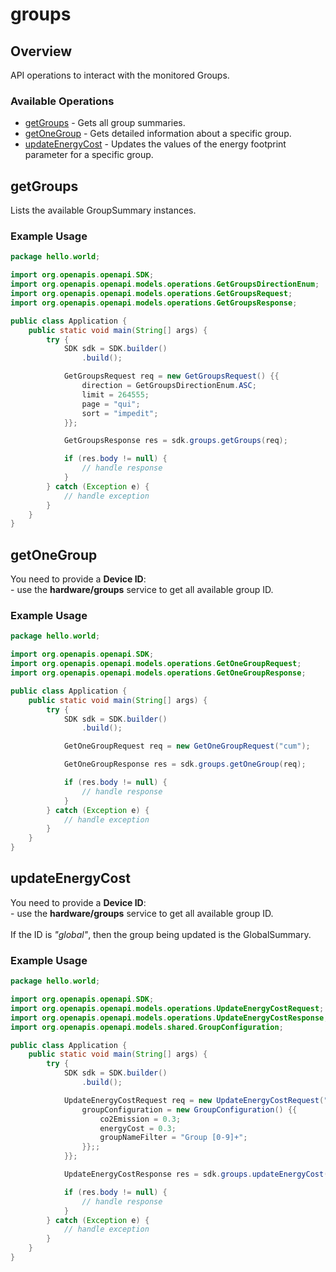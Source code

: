 # groups

## Overview

API operations to interact with the monitored Groups.

### Available Operations

* [getGroups](#getgroups) - Gets all group summaries.
* [getOneGroup](#getonegroup) - Gets detailed information about a specific group.
* [updateEnergyCost](#updateenergycost) - Updates the values of the energy footprint parameter for a specific group.

## getGroups

Lists the available GroupSummary instances.

### Example Usage

```java
package hello.world;

import org.openapis.openapi.SDK;
import org.openapis.openapi.models.operations.GetGroupsDirectionEnum;
import org.openapis.openapi.models.operations.GetGroupsRequest;
import org.openapis.openapi.models.operations.GetGroupsResponse;

public class Application {
    public static void main(String[] args) {
        try {
            SDK sdk = SDK.builder()
                .build();

            GetGroupsRequest req = new GetGroupsRequest() {{
                direction = GetGroupsDirectionEnum.ASC;
                limit = 264555;
                page = "qui";
                sort = "impedit";
            }};            

            GetGroupsResponse res = sdk.groups.getGroups(req);

            if (res.body != null) {
                // handle response
            }
        } catch (Exception e) {
            // handle exception
        }
    }
}
```

## getOneGroup

You need to provide a <b>Device ID</b>:<br>- use the <b>hardware/groups</b> service to get all available group ID.

### Example Usage

```java
package hello.world;

import org.openapis.openapi.SDK;
import org.openapis.openapi.models.operations.GetOneGroupRequest;
import org.openapis.openapi.models.operations.GetOneGroupResponse;

public class Application {
    public static void main(String[] args) {
        try {
            SDK sdk = SDK.builder()
                .build();

            GetOneGroupRequest req = new GetOneGroupRequest("cum");            

            GetOneGroupResponse res = sdk.groups.getOneGroup(req);

            if (res.body != null) {
                // handle response
            }
        } catch (Exception e) {
            // handle exception
        }
    }
}
```

## updateEnergyCost

You need to provide a <b>Device ID</b>:<br>- use the <b>hardware/groups</b> service to get all available group ID.<br><br>If the ID is <em>"global"</em>, then the group being updated is the GlobalSummary.

### Example Usage

```java
package hello.world;

import org.openapis.openapi.SDK;
import org.openapis.openapi.models.operations.UpdateEnergyCostRequest;
import org.openapis.openapi.models.operations.UpdateEnergyCostResponse;
import org.openapis.openapi.models.shared.GroupConfiguration;

public class Application {
    public static void main(String[] args) {
        try {
            SDK sdk = SDK.builder()
                .build();

            UpdateEnergyCostRequest req = new UpdateEnergyCostRequest("esse") {{
                groupConfiguration = new GroupConfiguration() {{
                    co2Emission = 0.3;
                    energyCost = 0.3;
                    groupNameFilter = "Group [0-9]+";
                }};;
            }};            

            UpdateEnergyCostResponse res = sdk.groups.updateEnergyCost(req);

            if (res.body != null) {
                // handle response
            }
        } catch (Exception e) {
            // handle exception
        }
    }
}
```
